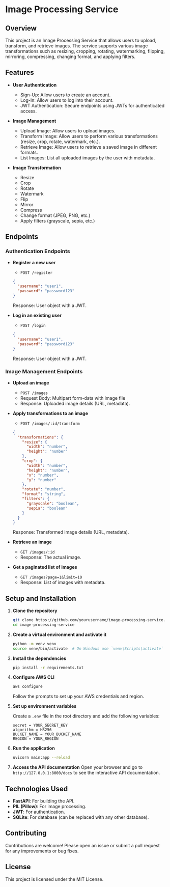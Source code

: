 # Image Processing Service

## Overview

This project is an Image Processing Service that allows users to upload, transform, and retrieve images. The service supports various image transformations such as resizing, cropping, rotating, watermarking, flipping, mirroring, compressing, changing format, and applying filters.

## Features

- **User Authentication**
  - Sign-Up: Allow users to create an account.
  - Log-In: Allow users to log into their account.
  - JWT Authentication: Secure endpoints using JWTs for authenticated access.

- **Image Management**
  - Upload Image: Allow users to upload images.
  - Transform Image: Allow users to perform various transformations (resize, crop, rotate, watermark, etc.).
  - Retrieve Image: Allow users to retrieve a saved image in different formats.
  - List Images: List all uploaded images by the user with metadata.

- **Image Transformation**
  - Resize
  - Crop
  - Rotate
  - Watermark
  - Flip
  - Mirror
  - Compress
  - Change format (JPEG, PNG, etc.)
  - Apply filters (grayscale, sepia, etc.)

## Endpoints

### Authentication Endpoints

- **Register a new user**
  - `POST /register`

  ```json
  {
    "username": "user1",
    "password": "password123"
  }
  ```

  Response: User object with a JWT.

- **Log in an existing user**
  - `POST /login`
  
  ```json
  {
    "username": "user1",
    "password": "password123"
  }
  ```

  Response: User object with a JWT.

### Image Management Endpoints

- **Upload an image**
  - `POST /images`
  - Request Body: Multipart form-data with image file
  - Response: Uploaded image details (URL, metadata).

- **Apply transformations to an image**
  - `POST /images/:id/transform`

  ```json
  {
    "transformations": {
      "resize": {
        "width": "number",
        "height": "number"
      },
      "crop": {
        "width": "number",
        "height": "number",
        "x": "number",
        "y": "number"
      },
      "rotate": "number",
      "format": "string",
      "filters": {
        "grayscale": "boolean",
        "sepia": "boolean"
      }
    }
  }
  ```

  Response: Transformed image details (URL, metadata).

- **Retrieve an image**
  - `GET /images/:id`
  - Response: The actual image.

- **Get a paginated list of images**
  - `GET /images?page=1&limit=10`
  - Response: List of images with metadata.

## Setup and Installation

1. **Clone the repository**

   ```bash
   git clone https://github.com/yourusername/image-processing-service.git
   cd image-processing-service
   ```

2. **Create a virtual environment and activate it**

   ```bash
   python -m venv venv
   source venv/bin/activate  # On Windows use `venv\Scripts\activate`
   ```

3. **Install the dependencies**

   ```bash
   pip install -r requirements.txt
   ```

4. **Configure AWS CLI**

   ```bash
   aws configure
   ```

   Follow the prompts to set up your AWS credentials and region.

5. **Set up environment variables**

   Create a `.env` file in the root directory and add the following variables:

   ```properties
   secret = YOUR_SECRET_KEY
   algorithm = HS256
   BUCKET_NAME = YOUR_BUCKET_NAME
   REGION = YOUR_REGION
   ```

6. **Run the application**

   ```bash
   uvicorn main:app --reload
   ```

7. **Access the API documentation**
   Open your browser and go to `http://127.0.0.1:8000/docs` to see the interactive API documentation.

## Technologies Used

- **FastAPI**: For building the API.
- **PIL (Pillow)**: For image processing.
- **JWT**: For authentication.
- **SQLite**: For database (can be replaced with any other database).

## Contributing

Contributions are welcome! Please open an issue or submit a pull request for any improvements or bug fixes.

## License

This project is licensed under the MIT License.
